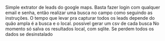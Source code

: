 Simple extrator de leads do google maps.
Basta fazer login com qualquer email e senha, então realizar uma busca no campo como seguindo as instruções. 
O tempo que levar pra capturar todos os leads depende do quão ampla é a busca e o local.
possível gerar um csv de cada busca
No momento só salva os resultados local, com sqlite. Se perdem todos os dados se desinstalado
